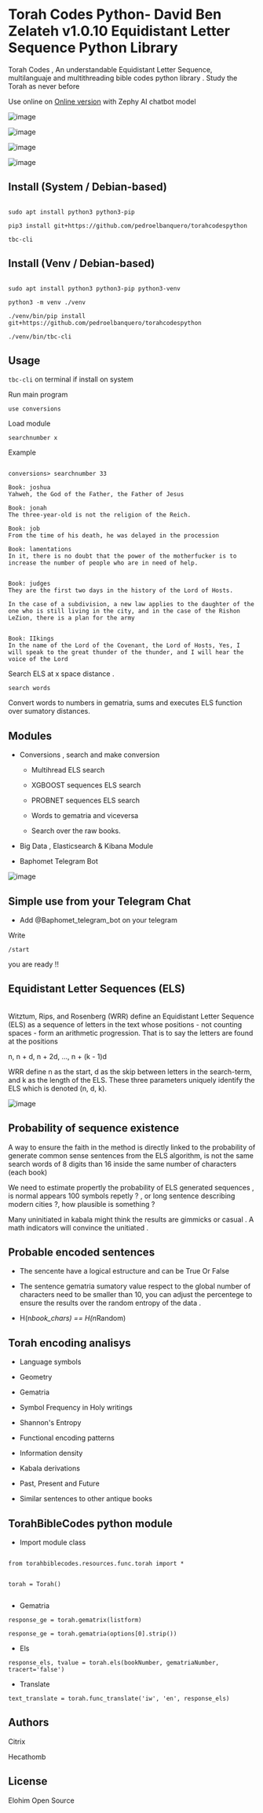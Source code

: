 # Torah Codes Python- David Ben Zelateh v1.0.10 Equidistant Letter Sequence Python Library

Torah Codes , An understandable Equidistant Letter Sequence, multilanguaje and multithreading bible codes python library . Study the Torah as never before

Use online on [Online version](https://huggingface.co/spaces/vnosri/Torah_Codes) with Zephy AI chatbot model

![image](https://github.com/pedroelbanquero/torahcodespython/assets/60758685/d37b98c3-87d3-4cd2-b42e-d5d5dbc1309c)


![image](https://user-images.githubusercontent.com/60758685/143378238-d73ee93b-7ba6-4093-83ac-a859fa11461a.png)

![image](https://user-images.githubusercontent.com/60758685/213285427-4561bb21-4635-442b-9b44-affae791c47b.png)


![image](https://user-images.githubusercontent.com/60758685/172951901-fc5d60fe-8bb5-4522-b172-4013d16d279b.png)


## Install (System / Debian-based)

```

sudo apt install python3 python3-pip

pip3 install git+https://github.com/pedroelbanquero/torahcodespython

tbc-cli

```


## Install (Venv / Debian-based)

```

sudo apt install python3 python3-pip python3-venv

python3 -m venv ./venv

./venv/bin/pip install git+https://github.com/pedroelbanquero/torahcodespython

./venv/bin/tbc-cli

```


## Usage

`tbc-cli` on terminal if install on system

Run main program

`use conversions`

Load module

`searchnumber x`

Example 

````

conversions> searchnumber 33

Book: joshua
Yahweh, the God of the Father, the Father of Jesus

Book: jonah
The three-year-old is not the religion of the Reich. 

Book: job
From the time of his death, he was delayed in the procession 

Book: lamentations
In it, there is no doubt that the power of the motherfucker is to increase the number of people who are in need of help. 


Book: judges
They are the first two days in the history of the Lord of Hosts.

In the case of a subdivision, a new law applies to the daughter of the one who is still living in the city, and in the case of the Rishon LeZion, there is a plan for the army


Book: IIkings
In the name of the Lord of the Covenant, the Lord of Hosts, Yes, I will speak to the great thunder of the thunder, and I will hear the voice of the Lord

````

Search ELS at x space distance .

`search words`

Convert words to numbers in gematria, sums and executes ELS function over sumatory distances.

## Modules

- Conversions , search and make conversion
   
   - Multihread ELS search

   - XGBOOST sequences ELS search

   - PROBNET sequences ELS search

   - Words to gematria and viceversa

   - Search over the raw books.

- Big Data , Elasticsearch & Kibana Module

- Baphomet Telegram Bot

![image](https://user-images.githubusercontent.com/60758685/143425642-e4178251-70a3-45c3-b695-6f47cdd3841f.png)

 
## Simple use from your Telegram Chat

- Add @Baphomet_telegram_bot on your telegram

Write

`/start`

you are ready !! 


## Equidistant Letter Sequences (ELS)

<br />Witztum, Rips, and Rosenberg (WRR) define an Equidistant Letter Sequence (ELS) as a sequence of letters in the text whose positions - not counting spaces - form an arithmetic progression. That is to say the letters are found at the positions

n, n + d, n + 2d, ..., n + (k - 1)d

WRR define n as the start, d as the skip between letters in the search-term, and k as the length of the ELS. These three parameters uniquely identify the ELS which is denoted (n, d, k).


![image](https://github.com/pedroelbanquero/torahcodespython/assets/60758685/7bd3466e-247f-410e-b6ee-d4bce1157e10)

## Probability of sequence existence

A way to ensure the faith in the method is directly linked to the probability of generate common sense sentences from the ELS algorithm, is not the same search words of 8 digits than 16 inside the same number of characters (each book)

We need to estimate propertly the probability of ELS generated sequences , is normal appears 100 symbols repetly ? , or long sentence describing modern cities ?, how plausible is something ?

Many uninitiated in kabala might think the results are gimmicks or casual . A math indicators will convince the unitiated .

## Probable encoded sentences

- The sencente have a logical estructure and can be True Or False

- The sentence gematria sumatory value respect to the global number of characters need to be smaller than 10, you can adjust the percentege to ensure the results over the random entropy of the data .

- H(n*book_chars) == H(n*Random)



## Torah encoding analisys

- Language symbols

- Geometry

- Gematria

- Symbol Frequency in Holy writings

- Shannon's Entropy

- Functional encoding patterns

- Information density

- Kabala derivations

- Past, Present and Future

- Similar sentences to other antique books


## TorahBibleCodes python module 

- Import module class
```

from torahbiblecodes.resources.func.torah import *


torah = Torah()


```

- Gematria
```
response_ge = torah.gematrix(listform)

response_ge = torah.gematria(options[0].strip())

```

- Els
```
response_els, tvalue = torah.els(bookNumber, gematriaNumber, tracert='false')

```

- Translate
```
text_translate = torah.func_translate('iw', 'en', response_els)

```

## Authors

Citrix

Hecathomb


## License 

Elohim Open Source

